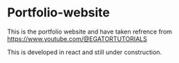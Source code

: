 # Portfolio-website

This is the portfolio website and have taken refrence from https://www.youtube.com/@EGATORTUTORIALS 

This is developed in react and still under construction.
